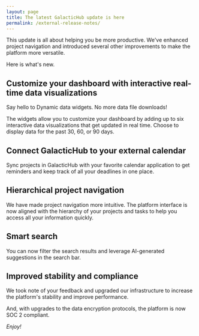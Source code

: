 ```yaml
---
layout: page
title: The latest GalacticHub update is here
permalink: /external-release-notes/
---
```


This update is all about helping you be more productive. We've enhanced project navigation and introduced several other improvements to make the platform more versatile.

Here is what's new.

## Customize your dashboard with interactive real-time data visualizations

Say hello to Dynamic data widgets. No more data file downloads!

The widgets allow you to customize your dashboard by adding up to six interactive data visualizations that get updated in real time. Choose to display data for the past 30, 60, or 90 days.

## Connect GalacticHub to your external calendar

Sync projects in GalacticHub with your favorite calendar application to get reminders and keep track of all your deadlines in one place.

## Hierarchical project navigation

We have made project navigation more intuitive. The platform interface is now aligned with the hierarchy of your projects and tasks to help you access all your information quickly.

## Smart search

You can now filter the search results and leverage AI-generated suggestions in the search bar.

## Improved stability and compliance

We took note of your feedback and upgraded our infrastructure to increase the platform's stability and improve performance.

And, with upgrades to the data encryption protocols, the platform is now SOC 2 compliant.

_Enjoy!_
